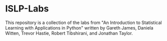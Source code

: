 # ISLP-Labs
This repository is a collection of the labs from "An Introduction to Statistical Learning with Applications in Python" written by Gareth James, Daniela Witten, Trevor Hastie, Robert Tibshirani, and Jonathan Taylor.
